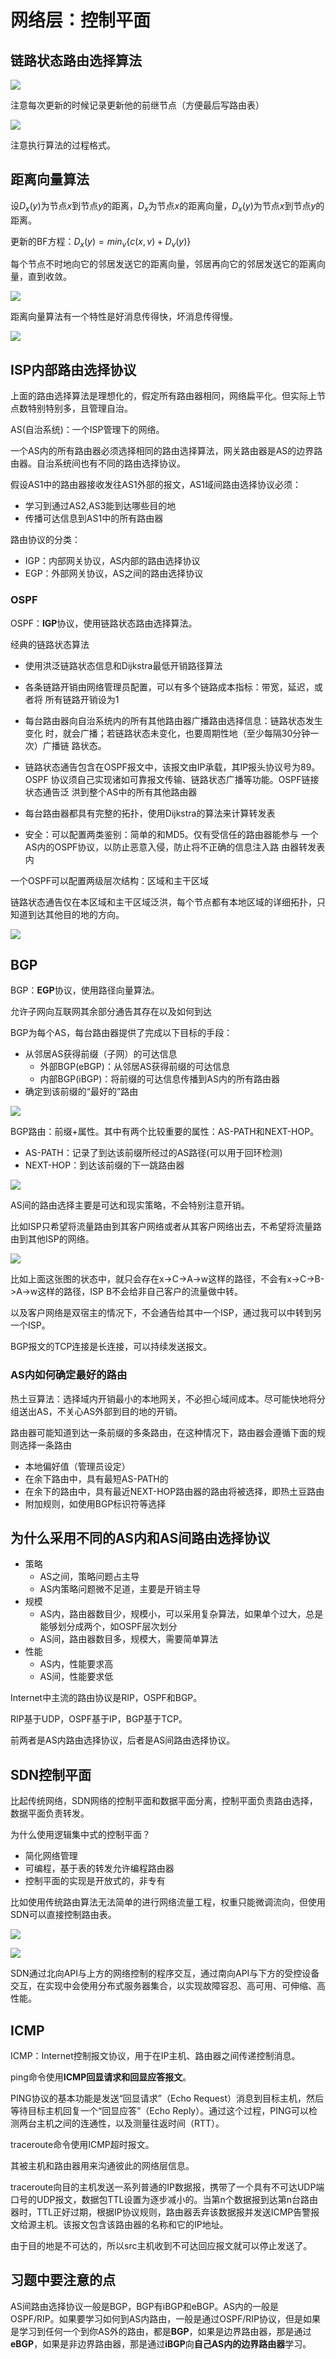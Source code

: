 # 网络层：控制平面

## 链路状态路由选择算法

![](img/2024-12-27-02-32-04.png)

注意每次更新的时候记录更新他的前继节点（方便最后写路由表）

![](img/2024-12-28-21-14-13.png)

注意执行算法的过程格式。

## 距离向量算法

设$D_x(y)$为节点$x$到节点$y$的距离，$D_x$为节点$x$的距离向量，$D_x(y)$为节点$x$到节点$y$的距离。

更新的BF方程：$D_x(y) = min_v\{c(x, v) + D_v(y)\}$

每个节点不时地向它的邻居发送它的距离向量，邻居再向它的邻居发送它的距离向量，直到收敛。

![](img/2024-12-27-03-06-23.png)

距离向量算法有一个特性是好消息传得快，坏消息传得慢。

![](img/2024-12-27-03-08-31.png)

## ISP内部路由选择协议

上面的路由选择算法是理想化的，假定所有路由器相同，网络扁平化。但实际上节点数特别特别多，且管理自治。

AS(自治系统)：一个ISP管理下的网络。

一个AS内的所有路由器必须选择相同的路由选择算法，网关路由器是AS的边界路由器。自治系统间也有不同的路由选择协议。

假设AS1中的路由器接收发往AS1外部的报文，AS1域间路由选择协议必须：

- 学习到通过AS2,AS3能到达哪些目的地
- 传播可达信息到AS1中的所有路由器

路由协议的分类：

- IGP：内部网关协议，AS内部的路由选择协议
- EGP：外部网关协议，AS之间的路由选择协议

### OSPF

OSPF：**IGP**协议，使用链路状态路由选择算法。

经典的链路状态算法

-  使用洪泛链路状态信息和Dijkstra最低开销路径算法

-  各条链路开销由网络管理员配置，可以有多个链路成本指标：带宽，延迟，或者将
所有链路开销设为1

-  每台路由器向自治系统内的所有其他路由器广播路由选择信息：链路状态发生变化
时，就会广播；若链路状态未变化，也要周期性地（至少每隔30分钟一次）广播链
路状态。

-  链路状态通告包含在OSPF报文中，该报文由IP承载，其IP报头协议号为89。 OSPF
协议须自己实现诸如可靠报文传输、链路状态广播等功能。OSPF链接状态通告泛
洪到整个AS中的所有其他路由器

-  每台路由器都具有完整的拓扑，使用Dijkstra的算法来计算转发表

-  安全：可以配置两类鉴别：简单的和MD5。仅有受信任的路由器能参与
一个AS内的OSPF协议，以防止恶意入侵，防止将不正确的信息注入路
由器转发表内

一个OSPF可以配置两级层次结构：区域和主干区域

链路状态通告仅在本区域和主干区域泛洪，每个节点都有本地区域的详细拓扑，只知道到达其他目的地的方向。

![](img/2024-12-27-03-16-31.png)

## BGP

BGP：**EGP**协议，使用路径向量算法。

允许子网向互联网其余部分通告其存在以及如何到达

BGP为每个AS，每台路由器提供了完成以下目标的手段：
- 从邻居AS获得前缀（子网）的可达信息
  - 外部BGP(eBGP)：从邻居AS获得前缀的可达信息
  - 内部BGP(iBGP)：将前缀的可达信息传播到AS内的所有路由器
- 确定到该前缀的“最好的”路由

![](img/2024-12-27-15-24-57.png)

BGP路由：前缀+属性。其中有两个比较重要的属性：AS-PATH和NEXT-HOP。

- AS-PATH：记录了到达该前缀所经过的AS路径(可以用于回环检测)
- NEXT-HOP：到达该前缀的下一跳路由器

![](img/2024-12-27-15-29-28.png)

AS间的路由选择主要是可达和现实策略，不会特别注意开销。

比如ISP只希望将流量路由到其客户网络或者从其客户网络出去，不希望将流量路由到其他ISP的网络。

![](img/2024-12-27-15-31-02.png)

比如上面这张图的状态中，就只会存在x->C->A->w这样的路径，不会有x->C->B->A->w这样的路径，ISP B不会给非自己客户的流量做中转。

以及客户网络是双宿主的情况下，不会通告给其中一个ISP，通过我可以中转到另一个ISP。

BGP报文的TCP连接是长连接，可以持续发送报文。

### AS内如何确定最好的路由

热土豆算法：选择域内开销最小的本地网关，不必担心域间成本。尽可能快地将分组送出AS，不关心AS外部到目的地的开销。

路由器可能知道到达一条前缀的多条路由，在这种情况下，路由器会遵循下面的规则选择一条路由
- 本地偏好值（管理员设定）
- 在余下路由中，具有最短AS-PATH的
- 在余下的路由中，具有最近NEXT-HOP路由器的路由将被选择，即热土豆路由
- 附加规则，如使用BGP标识符等选择

## 为什么采用不同的AS内和AS间路由选择协议

- 策略
  - AS之间，策略问题占主导
  - AS内策略问题微不足道，主要是开销主导
- 规模
  - AS内，路由器数目少，规模小，可以采用复杂算法，如果单个过大，总是能够划分成两个，如OSPF层次划分
  - AS间，路由器数目多，规模大，需要简单算法
- 性能
  - AS内，性能要求高
  - AS间，性能要求低

Internet中主流的路由协议是RIP，OSPF和BGP。

RIP基于UDP，OSPF基于IP，BGP基于TCP。

前两者是AS内路由选择协议，后者是AS间路由选择协议。

## SDN控制平面

比起传统网络，SDN网络的控制平面和数据平面分离，控制平面负责路由选择，数据平面负责转发。

为什么使用逻辑集中式的控制平面？

- 简化网络管理
- 可编程，基于表的转发允许编程路由器
- 控制平面的实现是开放式的，非专有

比如使用传统路由算法无法简单的进行网络流量工程，权重只能微调流向，但使用SDN可以直接控制路由表。

![](img/2024-12-27-16-00-42.png)

![](img/2024-12-27-16-01-25.png)

SDN通过北向API与上方的网络控制的程序交互，通过南向API与下方的受控设备交互，在实现中会使用分布式服务器集合，以实现故障容忍、高可用、可伸缩、高性能。

## ICMP

ICMP：Internet控制报文协议，用于在IP主机、路由器之间传递控制消息。

ping命令使用**ICMP回显请求和回显应答报文**。

PING协议的基本功能是发送“回显请求”（Echo Request）消息到目标主机，然后等待目标主机回复一个“回显应答”（Echo Reply）。通过这个过程，PING可以检测两台主机之间的连通性，以及测量往返时间（RTT）。

traceroute命令使用ICMP超时报文。

其被主机和路由器用来沟通彼此的网络层信息。

traceroute向目的主机发送一系列普通的IP数据报，携带了一个具有不可达UDP端口号的UDP报文，数据包TTL设置为逐步减小的。当第n个数据报到达第n台路由器时，TTL正好过期，根据IP协议规则，路由器丢弃该数据报并发送ICMP告警报文给源主机。该报文包含该路由器的名称和它的IP地址。

由于目的地是不可达的，所以src主机收到不可达回应报文就可以停止发送了。

## 习题中要注意的点

AS间路由选择协议一般是BGP，BGP有iBGP和eBGP。AS内的一般是OSPF/RIP。如果要学习如何到AS内路由，一般是通过OSPF/RIP协议，但是如果是学习到任何一个到你AS外的路由，都是**BGP**，如果是边界路由器，那是通过**eBGP**，如果是非边界路由器，那是通过**iBGP**向**自己AS内的边界路由器**学习。
